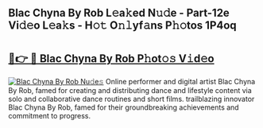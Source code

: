 ## Blac Chyna By Rob L𝚎a𝚔ed N𝚞𝚍e - Part-12e Vi𝚍𝚎o L𝚎a𝚔s - H𝚘𝚝 O𝚗𝚕yf𝚊ns P𝚑𝚘tos 1P4oq

# <h2><a href="http://kfcbqtv.oniu.top/?m=Blac+Chyna+By+Rob">🔗👉 🔴 Blac Chyna By Rob P𝚑ot𝚘𝚜 V𝚒d𝚎o</a></h2>

[![Blac Chyna By Rob Nu𝚍e𝚜](https://i.imgur.com/0qMVB7G.gif)](http://kfcbqtv.oniu.top/?m=Blac+Chyna+By+Rob)
Online performer and digital artist Blac Chyna By Rob, famed for creating and distributing dance and lifestyle content via solo and collaborative dance routines and short films. trailblazing innovator Blac Chyna By Rob, famed for their groundbreaking achievements and commitment to progress.  
